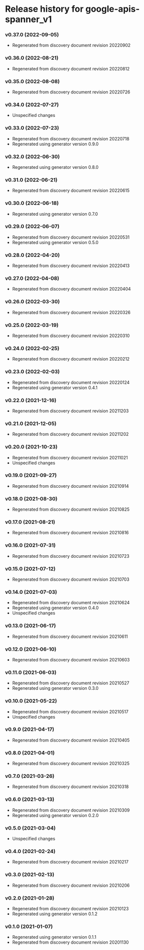 # Release history for google-apis-spanner_v1

### v0.37.0 (2022-09-05)

* Regenerated from discovery document revision 20220902

### v0.36.0 (2022-08-21)

* Regenerated from discovery document revision 20220812

### v0.35.0 (2022-08-08)

* Regenerated from discovery document revision 20220726

### v0.34.0 (2022-07-27)

* Unspecified changes

### v0.33.0 (2022-07-23)

* Regenerated from discovery document revision 20220718
* Regenerated using generator version 0.9.0

### v0.32.0 (2022-06-30)

* Regenerated using generator version 0.8.0

### v0.31.0 (2022-06-21)

* Regenerated from discovery document revision 20220615

### v0.30.0 (2022-06-18)

* Regenerated using generator version 0.7.0

### v0.29.0 (2022-06-07)

* Regenerated from discovery document revision 20220531
* Regenerated using generator version 0.5.0

### v0.28.0 (2022-04-20)

* Regenerated from discovery document revision 20220413

### v0.27.0 (2022-04-08)

* Regenerated from discovery document revision 20220404

### v0.26.0 (2022-03-30)

* Regenerated from discovery document revision 20220326

### v0.25.0 (2022-03-19)

* Regenerated from discovery document revision 20220310

### v0.24.0 (2022-02-25)

* Regenerated from discovery document revision 20220212

### v0.23.0 (2022-02-03)

* Regenerated from discovery document revision 20220124
* Regenerated using generator version 0.4.1

### v0.22.0 (2021-12-16)

* Regenerated from discovery document revision 20211203

### v0.21.0 (2021-12-05)

* Regenerated from discovery document revision 20211202

### v0.20.0 (2021-10-23)

* Regenerated from discovery document revision 20211021
* Unspecified changes

### v0.19.0 (2021-09-27)

* Regenerated from discovery document revision 20210914

### v0.18.0 (2021-08-30)

* Regenerated from discovery document revision 20210825

### v0.17.0 (2021-08-21)

* Regenerated from discovery document revision 20210816

### v0.16.0 (2021-07-31)

* Regenerated from discovery document revision 20210723

### v0.15.0 (2021-07-12)

* Regenerated from discovery document revision 20210703

### v0.14.0 (2021-07-03)

* Regenerated from discovery document revision 20210624
* Regenerated using generator version 0.4.0
* Unspecified changes

### v0.13.0 (2021-06-17)

* Regenerated from discovery document revision 20210611

### v0.12.0 (2021-06-10)

* Regenerated from discovery document revision 20210603

### v0.11.0 (2021-06-03)

* Regenerated from discovery document revision 20210527
* Regenerated using generator version 0.3.0

### v0.10.0 (2021-05-22)

* Regenerated from discovery document revision 20210517
* Unspecified changes

### v0.9.0 (2021-04-17)

* Regenerated from discovery document revision 20210405

### v0.8.0 (2021-04-01)

* Regenerated from discovery document revision 20210325

### v0.7.0 (2021-03-26)

* Regenerated from discovery document revision 20210318

### v0.6.0 (2021-03-13)

* Regenerated from discovery document revision 20210309
* Regenerated using generator version 0.2.0

### v0.5.0 (2021-03-04)

* Unspecified changes

### v0.4.0 (2021-02-24)

* Regenerated from discovery document revision 20210217

### v0.3.0 (2021-02-13)

* Regenerated from discovery document revision 20210206

### v0.2.0 (2021-01-28)

* Regenerated from discovery document revision 20210123
* Regenerated using generator version 0.1.2

### v0.1.0 (2021-01-07)

* Regenerated using generator version 0.1.1
* Regenerated from discovery document revision 20201130

